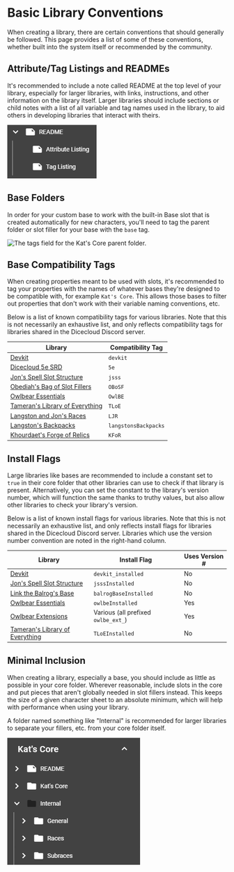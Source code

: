 # Basic Library Conventions

When creating a library, there are certain conventions that should generally be followed. This page provides a list of some of these conventions, whether built into the system itself or recommended by the community.

## Attribute/Tag Listings and READMEs

It's recommended to include a note called README at the top level of your library, especially for larger libraries, with links, instructions, and other information on the library itself. Larger libraries should include sections or child notes with a list of all variable and tag names used in the library, to aid others in developing libraries that interact with theirs.

![An example README with attached attribute and tag lists.](<../.gitbook/assets/image (20) (1).png>)

## Base Folders

In order for your custom base to work with the built-in Base slot that is created automatically for new characters, you'll need to tag the parent folder or slot filler for your base with the `base` tag.

![The tags field for the Kat's Core parent folder.](<../.gitbook/assets/image (23).png>)

## Base Compatibility Tags

When creating properties meant to be used with slots, it's recommended to tag your properties with the names of whatever bases they're designed to be compatible with, for example `Kat's Core`. This allows those bases to filter out properties that don't work with their variable naming conventions, etc.

Below is a list of known compatibility tags for various libraries. Note that this is not necessarily an exhaustive list, and only reflects compatibility tags for libraries shared in the Dicecloud Discord server.

| Library                                                                                 | Compatibility Tag    |
| --------------------------------------------------------------------------------------- | -------------------- |
| [Devkit](https://beta.dicecloud.com/library/zE7NkWeJ6zvFYTiie)                          | `devkit`             |
| [Dicecloud 5e SRD](https://beta.dicecloud.com/library/qkv8aptJH2fCXARcJ)                | `5e`                 |
| [Jon's Spell Slot Structure](https://beta.dicecloud.com/library/2wuq3G9FM9bJ4sdsu)      | `jsss`               |
| [Obediah's Bag of Slot Fillers](https://beta.dicecloud.com/library/8weFtT657czESN8bc)   | `OBoSF`              |
| [Owlbear Essentials](https://beta.dicecloud.com/library/cBiPuuN2wbrBp2tbg)              | `OwlBE`              |
| [Tameran's Library of Everything](https://beta.dicecloud.com/library/hYPp44b6DvkgZkL2o) | `TLoE`               |
| [Langston and Jon's Races](https://beta.dicecloud.com/library/nAX82dWJvjYaqRiQf)        | `LJR`                |
| [Langston's Backpacks](https://beta.dicecloud.com/library/zH9DBYk2PWCACCany)            | `langstonsBackpacks` |
| [Khourdaet's Forge of Relics](https://beta.dicecloud.com/library/6zSDbwmiQvfccRWdw)     | `KFoR`               |

## Install Flags

Large libraries like bases are recommended to include a constant set to `true` in their core folder that other libraries can use to check if that library is present. Alternatively, you can set the constant to the library's version number, which will function the same thanks to truthy values, but also allow other libraries to check your library's version.

Below is a list of known install flags for various libraries. Note that this is not necessarily an exhaustive list, and only reflects install flags for libraries shared in the Dicecloud Discord server. Libraries which use the version number convention are noted in the right-hand column.

| Library                                                                                 | Install Flag                        | Uses Version # |
| --------------------------------------------------------------------------------------- | ----------------------------------- | -------------- |
| [Devkit](https://beta.dicecloud.com/library/zE7NkWeJ6zvFYTiie)                          | `devkit_installed`                  | No             |
| [Jon's Spell Slot Structure](https://beta.dicecloud.com/library/2wuq3G9FM9bJ4sdsu)      | `jsssInstalled`                     | No             |
| [Link the Balrog's Base](https://beta.dicecloud.com/library/NMgBJwmFKjkxvM8HW)          | `balrogBaseInstalled`               | No             |
| [Owlbear Essentials](https://beta.dicecloud.com/library/cBiPuuN2wbrBp2tbg)              | `owlbeInstalled`                    | Yes            |
| [Owlbear Extensions](https://beta.dicecloud.com/library/mZjyNMxYNNaHRgpA2)              | Various (all prefixed `owlbe_ext_`) | Yes            |
| [Tameran's Library of Everything](https://beta.dicecloud.com/library/hYPp44b6DvkgZkL2o) | `TLoEInstalled`                     | No             |

## Minimal Inclusion

When creating a library, especially a base, you should include as little as possible in your core folder. Wherever reasonable, include slots in the core and put pieces that aren't globally needed in slot fillers instead. This keeps the size of a given character sheet to an absolute minimum, which will help with performance when using your library.

A folder named something like "Internal" is recommended for larger libraries to separate your fillers, etc. from your core folder itself.

![An example Internal folder from Kat's Core, with subfolders for different types of fillers.](<../.gitbook/assets/image (24) (1).png>)
